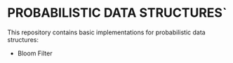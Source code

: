 # PROBABILISTIC DATA STRUCTURES`
This repository contains basic implementations for probabilistic data structures:
- Bloom Filter
